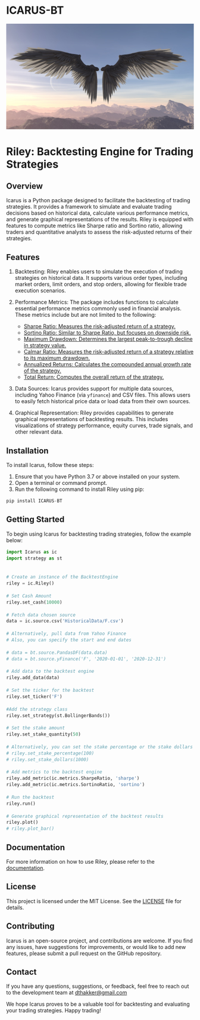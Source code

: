 
# ICARUS-BT

![ICARUS-BT](./preview.jpg?raw=true)

# Riley: Backtesting Engine for Trading Strategies

## Overview
Icarus is a Python package designed to facilitate the backtesting of trading strategies. It provides a framework to simulate and evaluate trading decisions based on historical data, calculate various performance metrics, and generate graphical representations of the results. Riley is equipped with features to compute metrics like Sharpe ratio and Sortino ratio, allowing traders and quantitative analysts to assess the risk-adjusted returns of their strategies.

## Features
1. Backtesting: Riley enables users to simulate the execution of trading strategies on historical data. It supports various order types, including market orders, limit orders, and stop orders, allowing for flexible trade execution scenarios.

2. Performance Metrics: The package includes functions to calculate essential performance metrics commonly used in financial analysis. These metrics include but are not limited to the following:
   - [Sharpe Ratio: Measures the risk-adjusted return of a strategy.](https://www.investopedia.com/terms/s/sharperatio.asp)
   - [Sortino Ratio: Similar to Sharpe Ratio, but focuses on downside risk.](https://www.investopedia.com/terms/s/sortinoratio.asp)
   - [Maximum Drawdown: Determines the largest peak-to-trough decline in strategy value.](https://www.investopedia.com/terms/m/maximum-drawdown-mdd.asp)
   - [Calmar Ratio: Measures the risk-adjusted return of a strategy relative to its maximum drawdown.](https://www.investopedia.com/terms/c/calmarratio.asp)
   - [Annualized Returns: Calculates the compounded annual growth rate of the strategy.](https://www.investopedia.com/terms/a/annualized-total-return.asp)
   - [Total Return: Computes the overall return of the strategy.](https://www.investopedia.com/terms/t/totalreturn.asp)

3. Data Sources: Icarus provides support for multiple data sources, including Yahoo Finance (via `yfinance`) and CSV files. This allows users to easily fetch historical price data or load data from their own sources.

4. Graphical Representation: Riley provides capabilities to generate graphical representations of backtesting results. This includes visualizations of strategy performance, equity curves, trade signals, and other relevant data.

## Installation
To install Icarus, follow these steps:

1. Ensure that you have Python 3.7 or above installed on your system.
2. Open a terminal or command prompt.
3. Run the following command to install Riley using pip:

```python
pip install ICARUS-BT
```

## Getting Started
To begin using Icarus for backtesting trading strategies, follow the example below:

```python
import Icarus as ic
import strategy as st


# Create an instance of the BacktestEngine
riley = ic.Riley()

# Set Cash Amount
riley.set_cash(10000)

# Fetch data chosen source
data = ic.source.csv('HistoricalData/F.csv')

# Alternatively, pull data from Yahoo Finance
# Also, you can specify the start and end dates

# data = bt.source.PandasDF(data.data)
# data = bt.source.yFinance('F', '2020-01-01', '2020-12-31')

# Add data to the backtest engine
riley.add_data(data)

# Set the ticker for the backtest
riley.set_ticker('F')

#Add the strategy class
riley.set_strategy(st.BollingerBands())

# Set the stake amount
riley.set_stake_quantity(50)

# Alternatively, you can set the stake percentage or the stake dollars
# riley.set_stake_percentage(100)
# riley.set_stake_dollars(1000)

# Add metrics to the backtest engine
riley.add_metric(ic.metrics.SharpeRatio, 'sharpe')
riley.add_metric(ic.metrics.SortinoRatio, 'sortino')

# Run the backtest
riley.run()

# Generate graphical representation of the backtest results
riley.plot()
# riley.plot_bar()
```

## Documentation
For more information on how to use Riley, please refer to the [documentation](https://icarus-bt.readthedocs.io/en/latest/).

## License
This project is licensed under the MIT License. See the [LICENSE](LICENSE) file for details.

## Contributing
Icarus is an open-source project, and contributions are welcome. If you find any issues, have suggestions for improvements, or would like to add new features, please submit a pull request on the GitHub repository.

## Contact
If you have any questions, suggestions, or feedback, feel free to reach out to the development team at dthakker@gmail.com

We hope Icarus proves to be a valuable tool for backtesting and evaluating your trading strategies. Happy trading!

